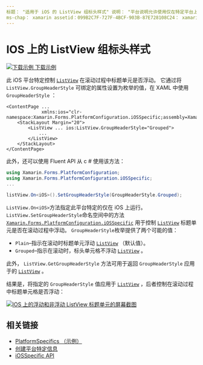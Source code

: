 ```yaml
---
标题： "适用于 iOS 的 ListView 组标头样式" 说明： "平台说明允许使用仅在特定平台上可用的功能，而无需实现自定义呈现器或效果。 本文介绍如何使用特定于 iOS 平台的来控制在滚动过程中 ListView 标题单元格是否浮动。
ms-chap： xamarin assetid：099B2C7F-727F-4BCF-903B-87E728108C24： xamarin 窗体作者： davidbritch： dabritch ms. 日期：10/24/2018 非 loc： [ Xamarin.Forms ， Xamarin.Essentials ]
---
```


# <a name="listview-group-header-style-on-ios"></a>IOS 上的 ListView 组标头样式

[![下载示例](~/media/shared/download.png) 下载示例](https://docs.microsoft.com/samples/xamarin/xamarin-forms-samples/userinterface-platformspecifics)

此 iOS 平台特定控制 [`ListView`](xref:Xamarin.Forms.ListView) 在滚动过程中标题单元是否浮动。 它通过将 `ListView.GroupHeaderStyle` 可绑定的属性设置为枚举的值，在 XAML 中使用 `GroupHeaderStyle` ：

```xaml
<ContentPage ...
             xmlns:ios="clr-namespace:Xamarin.Forms.PlatformConfiguration.iOSSpecific;assembly=Xamarin.Forms.Core">
    <StackLayout Margin="20">
        <ListView ... ios:ListView.GroupHeaderStyle="Grouped">
            ...
        </ListView>
    </StackLayout>
</ContentPage>
```

此外，还可以使用 Fluent API 从 c # 使用该方法：

```csharp
using Xamarin.Forms.PlatformConfiguration;
using Xamarin.Forms.PlatformConfiguration.iOSSpecific;
...

listView.On<iOS>().SetGroupHeaderStyle(GroupHeaderStyle.Grouped);
```

`ListView.On<iOS>`方法指定此平台特定的仅在 iOS 上运行。 `ListView.SetGroupHeaderStyle`命名空间中的方法 [`Xamarin.Forms.PlatformConfiguration.iOSSpecific`](xref:Xamarin.Forms.PlatformConfiguration.iOSSpecific) 用于控制 [`ListView`](xref:Xamarin.Forms.ListView) 标题单元是否在滚动过程中浮动。 `GroupHeaderStyle`枚举提供了两个可能的值：

- `Plain`–指示在滚动时标题单元浮动 [`ListView`](xref:Xamarin.Forms.ListView) （默认值）。
- `Grouped`–指示在滚动时，标头单元格不浮动 [`ListView`](xref:Xamarin.Forms.ListView) 。

此外， `ListView.GetGroupHeaderStyle` 方法可用于返回 `GroupHeaderStyle` 应用于的 [`ListView`](xref:Xamarin.Forms.ListView) 。

结果是，将指定的 `GroupHeaderStyle` 值应用于 [`ListView`](xref:Xamarin.Forms.ListView) ，后者控制在滚动过程中标题单元格是否浮动：

[![IOS 上的浮动和非浮动 ListView 标题单元的屏幕截图](listview-group-header-style-images/group-header-styles.png "包含浮动和非浮动标题单元格的 ListView")](listview-group-header-style-images/group-header-styles-large.png#lightbox "包含浮动和非浮动标题单元格的 ListView")

## <a name="related-links"></a>相关链接

- [PlatformSpecifics （示例）](https://docs.microsoft.com/samples/xamarin/xamarin-forms-samples/userinterface-platformspecifics)
- [创建平台特定信息](~/xamarin-forms/platform/platform-specifics/index.md#creating-platform-specifics)
- [iOSSpecific API](xref:Xamarin.Forms.PlatformConfiguration.iOSSpecific)
